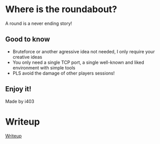 # Where is the roundabout?

A round is a never ending story!

## Good to know
- Bruteforce or another agressive idea not needed, I only require your creative ideas
- You only need a single TCP port, a single well-known and liked environment with simple tools
- PLS avoid the damage of other players sessions!

## Enjoy it!
Made by i403


# Writeup

[Writeup](WRITEUP.md)
